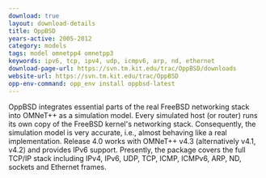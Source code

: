 ```yaml
---
download: true
layout: download-details
title: OppBSD
years-active: 2005-2012
category: models
tags: model omnetpp4 omnetpp3
keywords: ipv6, tcp, ipv4, udp, icmpv6, arp, nd, ethernet
download-page-url: https://svn.tm.kit.edu/trac/OppBSD/downloads
website-url: https://svn.tm.kit.edu/trac/OppBSD
opp-env-command: opp_env install oppbsd-latest
---
```


OppBSD integrates essential parts of the real FreeBSD networking stack into
OMNeT++ as a simulation model. Every simulated host (or router) runs its own
copy of the FreeBSD kernel's networking stack. Consequently, the simulation
model is very accurate, i.e., almost behaving like a real implementation.
Release 4.0 works with OMNeT++ v4.3 (alternatively v4.1, v4.2) and provides IPv6
support. Presently, the package covers the full TCP/IP stack including IPv4,
IPv6, UDP, TCP, ICMP, ICMPv6, ARP, ND, sockets and Ethernet frames.
